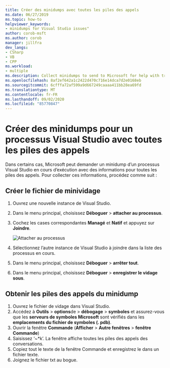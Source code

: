 ```yaml
---
title: Créer des minidumps avec toutes les piles des appels
ms.date: 06/27/2019
ms.topic: how-to
helpviewer_keywords:
- minidumps for Visual Studio issues"
author: corob-msft
ms.author: corob
manager: jillfra
dev_langs:
- CSharp
- VB
- CPP
ms.workload:
- multiple
ms.description: Collect minidumps to send to Microsoft for help with troubleshooting issues with Visual Studio
ms.openlocfilehash: 8af2ef642a1c2422d470c716e14dca7d2e0168eb
ms.sourcegitcommit: 6cfffa72af599a9d667249caaaa411bb28ea69fd
ms.translationtype: MT
ms.contentlocale: fr-FR
ms.lasthandoff: 09/02/2020
ms.locfileid: "85770847"
---
```

# <a name="create-minidumps-for-a-visual-studio-process-with-all-call-stacks"></a>Créer des minidumps pour un processus Visual Studio avec toutes les piles des appels

Dans certains cas, Microsoft peut demander un minidump d’un processus Visual Studio en cours d’exécution avec des informations pour toutes les piles des appels. Pour collecter ces informations, procédez comme suit :

## <a name="create-the-minidump-file"></a>Créer le fichier de minividage

1. Ouvrez une nouvelle instance de Visual Studio.
1. Dans le menu principal, choisissez **Déboguer**  >  **attacher au processus**.
1. Cochez les cases correspondantes **Managé** et **Natif** et appuyez sur **Joindre**.

   ![Attacher au processus](../ide/media/attach-to-process.png)

1. Sélectionnez l’autre instance de Visual Studio à joindre dans la liste des processus en cours.
1. Dans le menu principal, choisissez **Déboguer**  >  **arrêter tout**.
1. Dans le menu principal, choisissez **Déboguer**  >  **enregistrer le vidage sous**.

## <a name="get-the-call-stacks-from-the-minidump"></a>Obtenir les piles des appels du minidump

1. Ouvrez le fichier de vidage dans Visual Studio.
1. Accédez à **Outils**  >  **options**de  >  **débogage**  >  **symboles** et assurez-vous que les **serveurs de symboles Microsoft** sont vérifiés dans les **emplacements du fichier de symboles (. pdb)**.
1. Ouvrir la fenêtre **Commande** (**Afficher** > **Autre fenêtres** > **fenêtre Commande**)
1. Saisissez ‘~*k’. La fenêtre affiche toutes les piles des appels des conversations.
1. Copiez tout le texte de la fenêtre Commande et enregistrez le dans un fichier texte.
1. Joignez le fichier txt au bogue.
